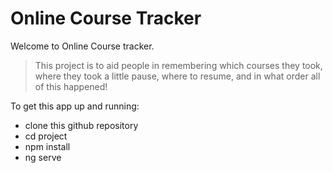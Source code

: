 # Online Course Tracker

Welcome to Online Course tracker.

> This project is to aid people in remembering which courses they took,
> where they took a little pause, where to resume, and in what order all of this happened!

To get this app up and running: 
- clone this github repository
- cd project 
- npm install
- ng serve
